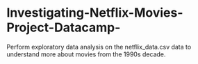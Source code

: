 # Investigating-Netflix-Movies-Project-Datacamp-
Perform exploratory data analysis on the netflix_data.csv data to understand more about movies from the 1990s decade.
